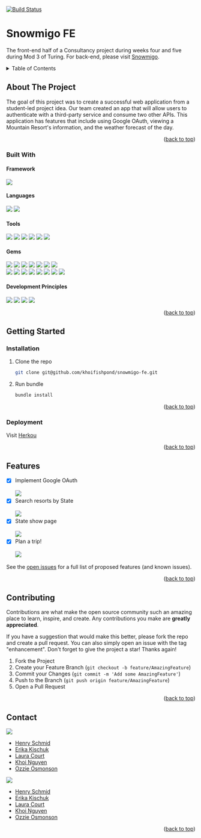 [![Build Status](https://travis-ci.org/khoifishpond/snowmigo-fe.svg?branch=main)](https://travis-ci.org/khoifishpond/snowmigo)

# Snowmigo FE

The front-end half of a Consultancy project during weeks four and five during Mod 3 of Turing. For back-end, please visit [Snowmigo](https://github.com/hschmid516/snowmigo-api).


<!-- TABLE OF CONTENTS -->
<details>
  <summary>Table of Contents</summary>
  <ol>
    <li>
      <a href="#about-the-project">About The Project</a>
      <ul>
        <li><a href="#built-with">Built With</a></li>
      </ul>
    </li>
    <li>
      <a href="#getting-started">Getting Started</a>
      <ul>
        <li><a href="#installation">Installation</a></li>
      </ul>
    </li>
    <li><a href="#deployment">Deployment</a></li>
    <li><a href="#features">Features</a></li>
    <li><a href="#contributing">Contributing</a></li>
    <li><a href="#contact">Contact</a></li>
  </ol>
</details>


<!-- ABOUT THE PROJECT -->
## About The Project
  <p>
    The goal of this project was to create a successful web application from a student-led project idea. Our team created an app that will allow users to authenticate with a third-party service and consume two other APIs. This application has features that include using Google OAuth, viewing a Mountain Resort's information, and the weather forecast of the day.
  </p>

<p align="right">(<a href="#top">back to top</a>)</p>


### Built With
#### Framework
<p>
  <img src="https://img.shields.io/badge/Ruby%20On%20Rails-b81818.svg?&style=flat&logo=rubyonrails&logoColor=white" />
</p>

#### Languages
<p>
  <img src="https://img.shields.io/badge/Ruby-CC0000.svg?&style=flaste&logo=ruby&logoColor=white" />
  <img src="https://img.shields.io/badge/ActiveRecord-CC0000.svg?&style=flaste&logo=rubyonrails&logoColor=white" />
</p>

#### Tools
<p>
  <img src="https://img.shields.io/badge/Atom-66595C.svg?&style=flaste&logo=atom&logoColor=white" />
  <img src="https://img.shields.io/badge/VS_Code-007ACC?logo=visual%20studio%20code&logoColor=ffffff" />
  <img src="https://img.shields.io/badge/Git-F05032.svg?&style=flaste&logo=git&logoColor=white" />
  <img src="https://img.shields.io/badge/GitHub-181717.svg?&style=flaste&logo=github&logoColor=white" />
  <img src="https://img.shields.io/badge/Heroku-430098.svg?&style=flaste&logo=heroku&logoColor=white" />
  <img src="https://img.shields.io/badge/PostgreSQL-4169E1.svg?&style=flaste&logo=postgresql&logoColor=white" />

</p>

#### Gems
<p>
  <img src="https://img.shields.io/badge/rspec-b81818.svg?&style=flaste&logo=rubygems&logoColor=white" />
  <img src="https://img.shields.io/badge/pry-b81818.svg?&style=flaste&logo=rubygems&logoColor=white" />  
  <img src="https://img.shields.io/badge/simplecov-b81818.svg?&style=flaste&logo=rubygems&logoColor=white" />  
  <img src="https://img.shields.io/badge/faker-b81818.svg?&style=flaste&logo=rubygems&logoColor=white" />
  <img src="https://img.shields.io/badge/shoulda--matchers-b81818.svg?&style=flaste&logo=rubygems&logoColor=white" />
  <img src="https://img.shields.io/badge/capybara-b81818.svg?&style=flaste&logo=rubygems&logoColor=white" />
  <img src="https://img.shields.io/badge/omniauth_google_oauth2-b81818.svg?&style=flaste&logo=rubygems&logoColor=white" /> </br>
  <img src="https://img.shields.io/badge/figaro-b81818.svg?&style=flaste&logo=rubygems&logoColor=white" />
  <img src="https://img.shields.io/badge/orderly-b81818.svg?&style=flaste&logo=rubygems&logoColor=white" />
  <img src="https://img.shields.io/badge/launchy-b81818.svg?&style=flaste&logo=rubygems&logoColor=white" />  
  <img src="https://img.shields.io/badge/faraday-b81818.svg?&style=flaste&logo=rubygems&logoColor=white" />
  <img src="https://img.shields.io/badge/factory--bot-b81818.svg?&style=flaste&logo=rubygems&logoColor=white" />
  <img src="https://img.shields.io/badge/webmock-b81818.svg?&style=flaste&logo=rubygems&logoColor=white" />
  <img src="https://img.shields.io/badge/vcr-b81818.svg?&style=flaste&logo=rubygems&logoColor=white" />
  <img src="https://img.shields.io/badge/travis-b81818.svg?&style=flaste&logo=rubygems&logoColor=white" />
</p>

#### Development Principles
<p>
  <img src="https://img.shields.io/badge/OOP-b81818.svg?&style=flaste&logo=OOP&logoColor=white" />
  <img src="https://img.shields.io/badge/TDD-b87818.svg?&style=flaste&logo=TDD&logoColor=white" />
  <img src="https://img.shields.io/badge/MVC-b8b018.svg?&style=flaste&logo=MVC&logoColor=white" />
  <img src="https://img.shields.io/badge/REST-33b818.svg?&style=flaste&logo=REST&logoColor=white" />
</p>


<p align="right">(<a href="#top">back to top</a>)</p>



<!-- GETTING STARTED -->
## Getting Started

### Installation

1. Clone the repo
   ```sh
   git clone git@github.com/khoifishpond/snowmigo-fe.git
   ```
2. Run bundle
   ```sh
   bundle install
   ```

<p align="right">(<a href="#top">back to top</a>)</p>


<!-- DEPLOYMENT -->
### Deployment

Visit [Herkou](https://snowmigo.herokuapp.com)

<p align="right">(<a href="#top">back to top</a>)</p>


<!-- ROADMAP -->
## Features

- [x] Implement Google OAuth </br></br>
  <img src="https://user-images.githubusercontent.com/58535045/141414793-0639750b-2622-4219-9aa1-308817dd981d.png" />
- [x] Search resorts by State </br></br>
  <img src="https://user-images.githubusercontent.com/58535045/141174882-5c8c289c-72d0-4496-a329-9e98f4bd087a.png" />
- [x] State show page </br></br>
  <img src="https://user-images.githubusercontent.com/58535045/141414934-4ffc42fe-00d5-41fa-92c5-63efa5634cd9.png">
- [x] Plan a trip! </br></br>
  <img src="https://user-images.githubusercontent.com/58535045/141175129-f75fc87a-e462-4221-a0d3-224645a44e1c.png" />

See the [open issues](https://github.com/khoifishpond/snowmigo-fe/issues) for a full list of proposed features (and known issues).

<p align="right">(<a href="#top">back to top</a>)</p>


<!-- CONTRIBUTING -->
## Contributing

Contributions are what make the open source community such an amazing place to learn, inspire, and create. Any contributions you make are **greatly appreciated**.

If you have a suggestion that would make this better, please fork the repo and create a pull request. You can also simply open an issue with the tag "enhancement".
Don't forget to give the project a star! Thanks again!

1. Fork the Project
2. Create your Feature Branch (`git checkout -b feature/AmazingFeature`)
3. Commit your Changes (`git commit -m 'Add some AmazingFeature'`)
4. Push to the Branch (`git push origin feature/AmazingFeature`)
5. Open a Pull Request

<p align="right">(<a href="#top">back to top</a>)</p>

<!-- CONTACT -->
## Contact

<p>
  <img src="https://img.shields.io/badge/LinkedIn-0077B5?style=for-the-badge&logo=linkedin&logoColor=white" />
</p>

- [Henry Schmid](https://www.linkedin.com/in/henry-schmid)
- [Erika Kischuk](https://www.linkedin.com/in/erika-kischuk)
- [Laura Court](https://www.linkedin.com/in/andrew-massey-b06662194/)
- [Khoi Nguyen](https://www.linkedin.com/in/khoifishpond/)
- [Ozzie Osmonson](https://www.linkedin.com/in/ozzie-osmonson/)

<p>
  <img src="https://img.shields.io/badge/GitHub-100000?style=for-the-badge&logo=github&logoColor=white" />
</p>

- [Henry Schmid](https://github.com/hschmid516)
- [Erika Kischuk](https://github.com/eakischuk)
- [Laura Court](https://github.com/lmcourt)
- [Khoi Nguyen](https://github.com/khoifishpond)
- [Ozzie Osmonson](https://github.com/ozzman84)


<p align="right">(<a href="#top">back to top</a>)</p>